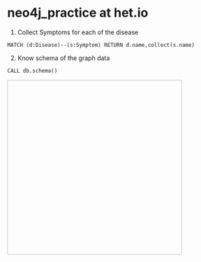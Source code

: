 # neo4j_practice at het.io
1. Collect Symptoms for each of the disease
```
MATCH (d:Disease)--(s:Symptom) RETURN d.name,collect(s.name)
```
2. Know schema of the graph data
```
CALL db.schema()
```

<img url="grph.png" width=400px height=400px></img>
